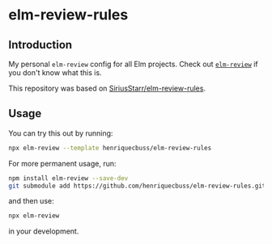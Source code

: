 # elm-review-rules

## Introduction

My personal `elm-review` config for all Elm projects. Check out [`elm-review`](https://package.elm-lang.org/packages/jfmengels/elm-review/latest/) if you don't know what this is.

This repository was based on [SiriusStarr/elm-review-rules](https://github.com/SiriusStarr/elm-review-rules).

## Usage

You can try this out by running:

```bash
npx elm-review --template henriquecbuss/elm-review-rules
```

For more permanent usage, run:

```bash
npm install elm-review --save-dev
git submodule add https://github.com/henriquecbuss/elm-review-rules.git review
```

and then use:

```bash
npx elm-review
```

in your development.
